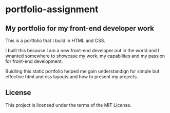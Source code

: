 # portfolio-assignment


## My portfolio for my front-end developer work

This is a portfolio that I build in HTML and CSS.

I built this because I am a new front-end developer out in the world and I wnanted somewhere to showcase my work, my capabilites and my passion for front-end development.

Buidling this static portfolio helped me gain understandign for simple but effective html and css layouts and how to present my projects.

## License

This project is licensed under the terms of the MIT License.
